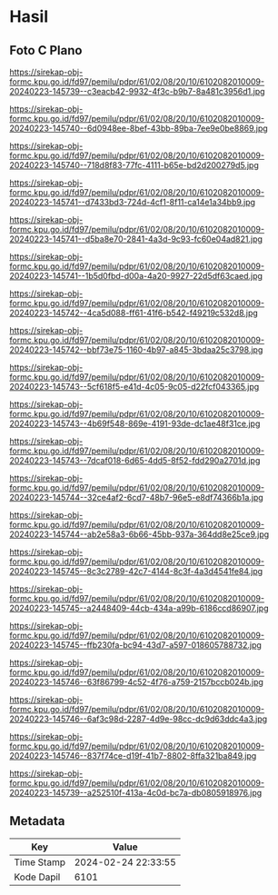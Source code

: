 # Hasil

## Foto C Plano

https://sirekap-obj-formc.kpu.go.id/fd97/pemilu/pdpr/61/02/08/20/10/6102082010009-20240223-145739--c3eacb42-9932-4f3c-b9b7-8a481c3956d1.jpg

https://sirekap-obj-formc.kpu.go.id/fd97/pemilu/pdpr/61/02/08/20/10/6102082010009-20240223-145740--6d0948ee-8bef-43bb-89ba-7ee9e0be8869.jpg

https://sirekap-obj-formc.kpu.go.id/fd97/pemilu/pdpr/61/02/08/20/10/6102082010009-20240223-145740--718d8f83-77fc-4111-b65e-bd2d200279d5.jpg

https://sirekap-obj-formc.kpu.go.id/fd97/pemilu/pdpr/61/02/08/20/10/6102082010009-20240223-145741--d7433bd3-724d-4cf1-8f11-ca14e1a34bb9.jpg

https://sirekap-obj-formc.kpu.go.id/fd97/pemilu/pdpr/61/02/08/20/10/6102082010009-20240223-145741--d5ba8e70-2841-4a3d-9c93-fc60e04ad821.jpg

https://sirekap-obj-formc.kpu.go.id/fd97/pemilu/pdpr/61/02/08/20/10/6102082010009-20240223-145741--1b5d0fbd-d00a-4a20-9927-22d5df63caed.jpg

https://sirekap-obj-formc.kpu.go.id/fd97/pemilu/pdpr/61/02/08/20/10/6102082010009-20240223-145742--4ca5d088-ff61-41f6-b542-f49219c532d8.jpg

https://sirekap-obj-formc.kpu.go.id/fd97/pemilu/pdpr/61/02/08/20/10/6102082010009-20240223-145742--bbf73e75-1160-4b97-a845-3bdaa25c3798.jpg

https://sirekap-obj-formc.kpu.go.id/fd97/pemilu/pdpr/61/02/08/20/10/6102082010009-20240223-145743--5cf618f5-e41d-4c05-9c05-d22fcf043365.jpg

https://sirekap-obj-formc.kpu.go.id/fd97/pemilu/pdpr/61/02/08/20/10/6102082010009-20240223-145743--4b69f548-869e-4191-93de-dc1ae48f31ce.jpg

https://sirekap-obj-formc.kpu.go.id/fd97/pemilu/pdpr/61/02/08/20/10/6102082010009-20240223-145743--7dcaf018-6d65-4dd5-8f52-fdd290a2701d.jpg

https://sirekap-obj-formc.kpu.go.id/fd97/pemilu/pdpr/61/02/08/20/10/6102082010009-20240223-145744--32ce4af2-6cd7-48b7-96e5-e8df74366b1a.jpg

https://sirekap-obj-formc.kpu.go.id/fd97/pemilu/pdpr/61/02/08/20/10/6102082010009-20240223-145744--ab2e58a3-6b66-45bb-937a-364dd8e25ce9.jpg

https://sirekap-obj-formc.kpu.go.id/fd97/pemilu/pdpr/61/02/08/20/10/6102082010009-20240223-145745--8c3c2789-42c7-4144-8c3f-4a3d4541fe84.jpg

https://sirekap-obj-formc.kpu.go.id/fd97/pemilu/pdpr/61/02/08/20/10/6102082010009-20240223-145745--a2448409-44cb-434a-a99b-6186ccd86907.jpg

https://sirekap-obj-formc.kpu.go.id/fd97/pemilu/pdpr/61/02/08/20/10/6102082010009-20240223-145745--ffb230fa-bc94-43d7-a597-018605788732.jpg

https://sirekap-obj-formc.kpu.go.id/fd97/pemilu/pdpr/61/02/08/20/10/6102082010009-20240223-145746--63f86799-4c52-4f76-a759-2157bccb024b.jpg

https://sirekap-obj-formc.kpu.go.id/fd97/pemilu/pdpr/61/02/08/20/10/6102082010009-20240223-145746--6af3c98d-2287-4d9e-98cc-dc9d63ddc4a3.jpg

https://sirekap-obj-formc.kpu.go.id/fd97/pemilu/pdpr/61/02/08/20/10/6102082010009-20240223-145746--837f74ce-d19f-41b7-8802-8ffa321ba849.jpg

https://sirekap-obj-formc.kpu.go.id/fd97/pemilu/pdpr/61/02/08/20/10/6102082010009-20240223-145739--a252510f-413a-4c0d-bc7a-db0805918976.jpg


## Metadata

| Key        | Value               |
| ---------- | ------------------- |
| Time Stamp | 2024-02-24 22:33:55 |
| Kode Dapil | 6101                |



